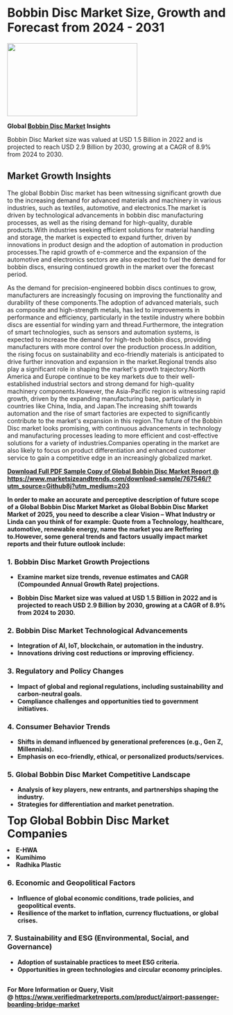 <H1>Bobbin Disc Market Size, Growth and Forecast from 2024 - 2031</H1><img class="aligncenter size-medium wp-image-584254" src="https://thirdeyenews.in/wp-content/uploads/2024/09/Global-Market-Research-300x168.jpeg" alt="" width="300" height="168" /><p><strong>Global&nbsp;<a href="https://www.marketsizeandtrends.com/download-sample/767546/?utm_source=Github8j?utm_medium=203">Bobbin Disc Market</a> Insights</strong></p><p>Bobbin Disc Market size was valued at USD 1.5 Billion in 2022 and is projected to reach USD 2.9 Billion by 2030, growing at a CAGR of 8.9% from 2024 to 2030.</p><p><h2>Market Growth Insights</h2> <p>The global Bobbin Disc market has been witnessing significant growth due to the increasing demand for advanced materials and machinery in various industries, such as textiles, automotive, and electronics.The market is driven by technological advancements in bobbin disc manufacturing processes, as well as the rising demand for high-quality, durable products.With industries seeking efficient solutions for material handling and storage, the market is expected to expand further, driven by innovations in product design and the adoption of automation in production processes.The rapid growth of e-commerce and the expansion of the automotive and electronics sectors are also expected to fuel the demand for bobbin discs, ensuring continued growth in the market over the forecast period.</p> <p><strong><a href="#"></a></strong></p> <p>As the demand for precision-engineered bobbin discs continues to grow, manufacturers are increasingly focusing on improving the functionality and durability of these components.The adoption of advanced materials, such as composite and high-strength metals, has led to improvements in performance and efficiency, particularly in the textile industry where bobbin discs are essential for winding yarn and thread.Furthermore, the integration of smart technologies, such as sensors and automation systems, is expected to increase the demand for high-tech bobbin discs, providing manufacturers with more control over the production process.In addition, the rising focus on sustainability and eco-friendly materials is anticipated to drive further innovation and expansion in the market.Regional trends also play a significant role in shaping the market's growth trajectory.North America and Europe continue to be key markets due to their well-established industrial sectors and strong demand for high-quality machinery components.However, the Asia-Pacific region is witnessing rapid growth, driven by the expanding manufacturing base, particularly in countries like China, India, and Japan.The increasing shift towards automation and the rise of smart factories are expected to significantly contribute to the market's expansion in this region.The future of the Bobbin Disc market looks promising, with continuous advancements in technology and manufacturing processes leading to more efficient and cost-effective solutions for a variety of industries.Companies operating in the market are also likely to focus on product differentiation and enhanced customer service to gain a competitive edge in an increasingly globalized market.</p> <p><strong><a href="#"></p><p><span class=""><strong>Download Full PDF Sample Copy of Global Bobbin Disc Market Report</strong> @ <a href="https://www.marketsizeandtrends.com/download-sample/767546/?utm_source=Github8j?utm_medium=203" target="_blank">https://www.marketsizeandtrends.com/download-sample/767546/?utm_source=Github8j?utm_medium=203</a></span></p><p>In order to make an accurate and perceptive description of future scope of a Global&nbsp;Bobbin Disc Market Market as Global&nbsp;Bobbin Disc Market Market of 2025, you need to describe a clear Vision &ndash; What Industry or Linda can you think of for example: Quote from a Technology, healthcare, automotive, renewable energy, name the market you are Reffering to.However, some general trends and factors usually impact market reports and their future outlook include:</p><h3>1.&nbsp;<strong>Bobbin Disc Market Growth Projections</strong></h3><ul><li>Examine market size trends, revenue estimates and CAGR (Compounded Annual Growth Rate) projections.</li><li><p>Bobbin Disc Market size was valued at USD 1.5 Billion in 2022 and is projected to reach USD 2.9 Billion by 2030, growing at a CAGR of 8.9% from 2024 to 2030.</p></li></ul><h3>2.&nbsp;<strong>Bobbin Disc Market Technological Advancements</strong></h3><ul><li>Integration of AI, IoT, blockchain, or automation in the industry.</li><li>Innovations driving cost reductions or improving efficiency.</li></ul><h3>3.&nbsp;<strong>Regulatory and Policy Changes</strong></h3><ul><li>Impact of global and regional regulations, including sustainability and carbon-neutral goals.</li><li>Compliance challenges and opportunities tied to government initiatives.</li></ul><h3>4.&nbsp;<strong>Consumer Behavior Trends</strong></h3><ul><li>Shifts in demand influenced by generational preferences (e.g., Gen Z, Millennials).</li><li>Emphasis on eco-friendly, ethical, or personalized products/services.</li></ul><h3>5.&nbsp;<strong>Global Bobbin Disc Market Competitive Landscape</strong></h3><ul><li>Analysis of key players, new entrants, and partnerships shaping the industry.</li><li>Strategies for differentiation and market penetration.</li></ul><p data-pm-slice="1 1 []"><span style="color: inherit; font-family: inherit; font-size: 25px;">Top Global Bobbin Disc Market Companies</span></p><div class="" data-test-id=""><p><li>E-HWA</li><li> Kumihimo</li><li> Radhika Plastic</li></p></div><h3>6.&nbsp;<strong>Economic and Geopolitical Factors</strong></h3><ul><li>Influence of global economic conditions, trade policies, and geopolitical events.</li><li>Resilience of the market to inflation, currency fluctuations, or global crises.</li></ul><h3>7.&nbsp;<strong>Sustainability and ESG (Environmental, Social, and Governance)</strong></h3><ul><li>Adoption of sustainable practices to meet ESG criteria.</li><li>Opportunities in green technologies and circular economy principles.</li></ul><h2><strong style="font-size: 14px;">For More Information or Query, Visit @&nbsp;</strong><a style="background-color: #ffffff; font-size: 14px;" href="https://www.marketsizeandtrends.com/report/bobbin-disc-market/" target="_blank">https://www.verifiedmarketreports.com/product/airport-passenger-boarding-bridge-market</a></h2>